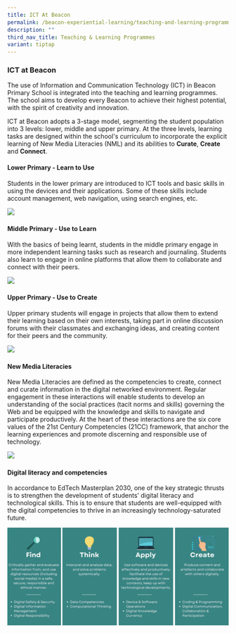 ```yaml
---
title: ICT At Beacon
permalink: /beacon-experiential-learning/teaching-and-learning-programmes/ict/
description: ""
third_nav_title: Teaching & Learning Programmes
variant: tiptap
---
```

<h3>ICT at Beacon</h3>
<p>The use of Information and Communication Technology (ICT) in Beacon Primary
School is integrated into the teaching and learning programmes. The school
aims to develop every Beacon to achieve their highest potential, with the
spirit of creativity and innovation.</p>
<p>ICT at Beacon adopts a 3-stage model, segmenting the student population
into 3 levels: lower, middle and upper primary. At the three levels, learning
tasks are designed within the school's curriculum to incorporate the explicit
learning of New Media Literacies (NML) and its abilities to <strong>Curate</strong>, <strong>Create</strong> and <strong>Connect</strong>.</p>
<h4>Lower Primary - Learn to Use</h4>
<p>Students in the lower primary are introduced to ICT tools and basic skills
in using the devices and their applications. Some of these skills include
account management, web navigation, using search engines, etc.</p>
<div class="isomer-image-wrapper">
<img style="width:90%" height="auto" width="100%" src="/images/BEL/bel-tl08a.jpg">
</div>
<h4>Middle Primary - Use to Learn</h4>
<p>With the basics of being learnt, students in the middle primary engage
in more independent learning tasks such as research and journaling. Students
also learn to engage in online platforms that allow them to collaborate
and connect with their peers.</p>
<div class="isomer-image-wrapper">
<img style="width:90%" height="auto" width="100%" src="/images/BEL/bel-tl08b.jpg">
</div>
<h4>Upper Primary - Use to Create</h4>
<p>Upper primary students will engage in projects that allow them to extend
their learning based on their own interests, taking part in online discussion
forums with their classmates and exchanging ideas, and creating content
for their peers and the community.</p>
<div class="isomer-image-wrapper">
<img style="width:90%" height="auto" width="100%" src="/images/BEL/bel-tl08c.jpg">
</div>
<h4>New Media Literacies</h4>
<p>New Media Literacies are defined as the competencies to create, connect
and curate information in the digital networked environment. Regular engagement
in these interactions will enable students to develop an understanding
of the social practices (tacit norms and skills) governing the Web and
be equipped with the knowledge and skills to navigate and participate productively.
At the heart of these interactions are the six core values of the 21st
Century Competencies (21CC) framework, that anchor the learning experiences
and promote discerning and responsible use of technology.</p>
<div class="isomer-image-wrapper">
<img style="width:85%" height="auto" width="100%" src="/images/ICT Values.png">
</div>
<p></p>
<h4>Digital literacy and competencies </h4>
<p>In accordance to EdTech Masterplan 2030, one of the key strategic thrusts
is to strengthen the development of students’ digital literacy and technological
skills. This is to ensure that students are well-equipped with the digital
competencies to thrive in an increasingly technology-saturated future.</p>
<p></p>
<div class="isomer-image-wrapper">
<img style="width: 100%;" height="auto" width="100%" alt="" src="/images/BEL/ICT01.png">
</div>
<p></p>